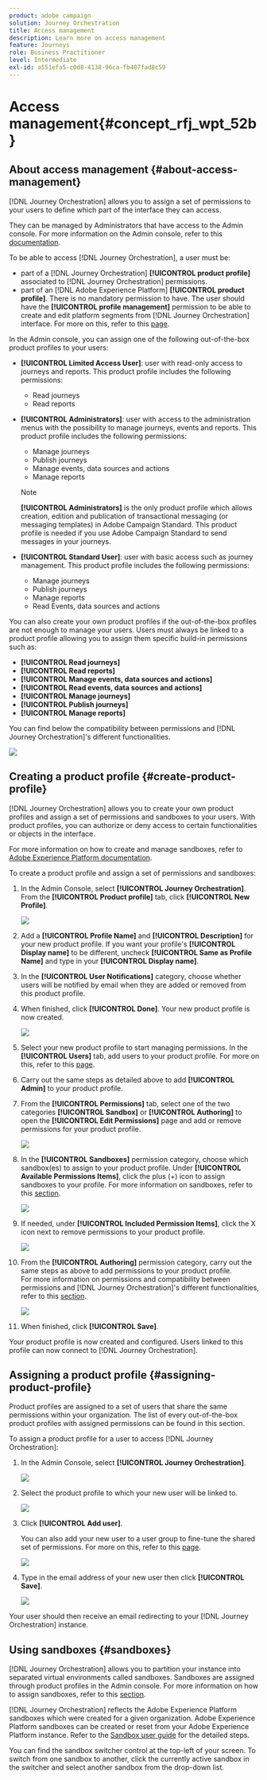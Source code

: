 ```yaml
---
product: adobe campaign
solution: Journey Orchestration
title: Access management
description: Learn more on access management
feature: Journeys
role: Business Practitioner
level: Intermediate
exl-id: a551efa5-c0d8-4138-96ca-fb407fad8c59
---
```

# Access management{#concept_rfj_wpt_52b}

## About access management {#about-access-management}

[!DNL Journey Orchestration] allows you to assign a set of permissions to your users to define which part of the interface they can access.

They can be managed by Administrators that have access to the Admin console. For more information on the Admin console, refer to this [documentation](https://helpx.adobe.com/enterprise/managing/user-guide.html).

To be able to access [!DNL Journey Orchestration], a user must be:

* part of a [!DNL Journey Orchestration] **[!UICONTROL product profile]** associated to [!DNL Journey Orchestration] permissions.
* part of an [!DNL Adobe Experience Platform] **[!UICONTROL product profile]**. There is no mandatory permission to have. The user should have the **[!UICONTROL profile management]** permission to be able to create and edit platform segments from [!DNL Journey Orchestration] interface. For more on this, refer to this [page](https://docs.adobe.com/content/help/en/experience-platform/access-control/home.html#adobe-admin-console).

In the Admin console, you can assign one of the following out-of-the-box product profiles to your users:

*   **[!UICONTROL Limited Access User]**: user with read-only access to journeys and reports. This product profile includes the following permissions:
    *   Read journeys
    *   Read reports

*   **[!UICONTROL Administrators]**: user with access to the administration menus with the possibility to manage journeys, events and reports. This product profile includes the following permissions:
    *   Manage journeys
    *   Publish journeys
    *   Manage events, data sources and actions
    *   Manage reports

    >[!NOTE]
    >
    >**[!UICONTROL Administrators]** is the only product profile which allows creation, edition and publication of transactional messaging (or messaging templates) in Adobe Campaign Standard. This product profile is needed if you use Adobe Campaign Standard to send messages in your journeys.

*   **[!UICONTROL Standard User]**: user with basic access such as journey management. This product profile includes the following permissions:
    *   Manage journeys
    *   Publish journeys
    *   Manage reports
    *   Read Events, data sources and actions

You can also create your own product profiles if the out-of-the-box profiles are not enough to manage your users.
Users must always be linked to a product profile allowing you to assign them specific build-in permissions such as:

*   **[!UICONTROL Read journeys]**
*   **[!UICONTROL Read reports]**
*   **[!UICONTROL Manage events, data sources and actions]**
*   **[!UICONTROL Read events, data sources and actions]**
*   **[!UICONTROL Manage journeys]**
*   **[!UICONTROL Publish journeys]**
*   **[!UICONTROL Manage reports]**

You can find below the compatibility between permissions and [!DNL Journey Orchestration]'s different functionalities.

![](../assets/do-not-localize/journey_permission.png)

## Creating a product profile {#create-product-profile}

[!DNL Journey Orchestration] allows you to create your own product profiles and assign a set of permissions and sandboxes to your users. With product profiles, you can authorize or deny access to certain functionalities or objects in the interface.

For more information on how to create and manage sandboxes, refer to [Adobe Experience Platform documentation](https://docs.adobe.com/content/help/en/experience-platform/sandbox/ui/user-guide.html).

To create a product profile and assign a set of permissions and sandboxes:

1. In the Admin Console, select **[!UICONTROL Journey Orchestration]**. From the **[!UICONTROL Product profile]** tab, click **[!UICONTROL New Profile]**.

    ![](../assets/do-not-localize/user_management_5.png)

1. Add a **[!UICONTROL Profile Name]** and **[!UICONTROL Description]** for your new product profile. If you want your profile's **[!UICONTROL Display name]** to be different, uncheck **[!UICONTROL Same as Profile Name]** and type in your **[!UICONTROL Display name]**.

1. In the **[!UICONTROL User Notifications]** category, choose whether users will be notified by email when they are added or removed from this product profile.

1. When finished, click **[!UICONTROL Done]**. Your new product profile is now created.

    ![](../assets/do-not-localize/user_management_1.png)

1. Select your new product profile to start managing permissions. In the **[!UICONTROL Users]** tab, add users to your product profile. For more on this, refer to this [page](../about/access-management.md#assigning-product-profile).

1. Carry out the same steps as detailed above to add **[!UICONTROL Admin]** to your product profile.

1. From the **[!UICONTROL Permissions]** tab, select one of the two categories **[!UICONTROL Sandbox]** or **[!UICONTROL Authoring]** to open the **[!UICONTROL Edit Permissions]** page and add or remove permissions for your product profile.

    ![](../assets/do-not-localize/user_management_7.png)

1. In the **[!UICONTROL Sandboxes]** permission category, choose which sandbox(es) to assign to your product profile. Under **[!UICONTROL Available Permissions Items]**, click the plus (+) icon to assign sandboxes to your profile. For more information on sandboxes, refer to this [section](../about/access-management.md#sandboxes).

    ![](../assets/do-not-localize/user_management_8.png)

1. If needed, under **[!UICONTROL Included Permission Items]**, click the X icon next to remove permissions to your product profile.

    ![](../assets/do-not-localize/user_management_9.png)

1. From the **[!UICONTROL Authoring]** permission category, carry out the same steps as above to add permissions to your product profile.
<br>For more information on permissions and compatibility between permissions and [!DNL Journey Orchestration]'s different functionalities, refer to this [section](../about/access-management.md#about-access-management).

    ![](../assets/do-not-localize/user_management_10.png)

1. When finished, click **[!UICONTROL Save]**.

Your product profile is now created and configured. Users linked to this profile can now connect to [!DNL Journey Orchestration].

## Assigning a product profile {#assigning-product-profile}

Product profiles are assigned to a set of users that share the same permissions within your organization.
The list of every out-of-the-box product profiles with assigned permissions can be found in this section.

To assign a product profile for a user to access [!DNL Journey Orchestration]:

1. In the Admin Console, select **[!UICONTROL Journey Orchestration]**.

    ![](../assets/do-not-localize/user_management.png)

1. Select the product profile to which your new user will be linked to.

    ![](../assets/do-not-localize/user_management_2.png)

1. Click **[!UICONTROL Add user]**.

   You can also add your new user to a user group to fine-tune the shared set of permissions. For more on this, refer to this [page](https://helpx.adobe.com/enterprise/using/user-groups.html).

    ![](../assets/do-not-localize/user_management_3.png)

1. Type in the email address of your new user then click **[!UICONTROL Save]**.

    ![](../assets/do-not-localize/user_management_4.png)

Your user should then receive an email redirecting to your [!DNL Journey Orchestration] instance.

## Using sandboxes {#sandboxes}

[!DNL Journey Orchestration] allows you to partition your instance into separated virtual environments called sandboxes.
Sandboxes are assigned through product profiles in the Admin console. For more information on how to assign sandboxes, refer to this [section](../about/access-management.md#create-product-profile).

[!DNL Journey Orchestration] reflects the Adobe Experience Platform sandboxes which were created for a given organization.
Adobe Experience Platform sandboxes can be created or reset from your Adobe Experience Platform instance. Refer to the [Sandbox user guide](https://docs.adobe.com/content/help/en/experience-platform/sandbox/ui/user-guide.html) for the detailed steps.

You can find the sandbox switcher control at the top-left of your screen. To switch from one sandbox to another, click the currently active sandbox in the switcher and select another sandbox from the drop-down list.
